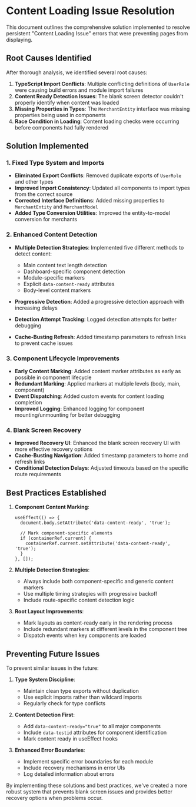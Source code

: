 
# Content Loading Issue Resolution

This document outlines the comprehensive solution implemented to resolve persistent "Content Loading Issue" errors that were preventing pages from displaying.

## Root Causes Identified

After thorough analysis, we identified several root causes:

1. **TypeScript Import Conflicts**: Multiple conflicting definitions of `UserRole` were causing build errors and module import failures
2. **Content Ready Detection Issues**: The blank screen detector couldn't properly identify when content was loaded
3. **Missing Properties in Types**: The `MerchantEntity` interface was missing properties being used in components
4. **Race Condition in Loading**: Content loading checks were occurring before components had fully rendered

## Solution Implemented

### 1. Fixed Type System and Imports

- **Eliminated Export Conflicts**: Removed duplicate exports of `UserRole` and other types
- **Improved Import Consistency**: Updated all components to import types from the correct source
- **Corrected Interface Definitions**: Added missing properties to `MerchantEntity` and `MerchantModel`
- **Added Type Conversion Utilities**: Improved the entity-to-model conversion for merchants

### 2. Enhanced Content Detection

- **Multiple Detection Strategies**: Implemented five different methods to detect content:
  - Main content text length detection
  - Dashboard-specific component detection
  - Module-specific markers
  - Explicit `data-content-ready` attributes
  - Body-level content markers

- **Progressive Detection**: Added a progressive detection approach with increasing delays
- **Detection Attempt Tracking**: Logged detection attempts for better debugging
- **Cache-Busting Refresh**: Added timestamp parameters to refresh links to prevent cache issues

### 3. Component Lifecycle Improvements

- **Early Content Marking**: Added content marker attributes as early as possible in component lifecycle
- **Redundant Marking**: Applied markers at multiple levels (body, main, component)
- **Event Dispatching**: Added custom events for content loading completion
- **Improved Logging**: Enhanced logging for component mounting/unmounting for better debugging

### 4. Blank Screen Recovery

- **Improved Recovery UI**: Enhanced the blank screen recovery UI with more effective recovery options
- **Cache-Busting Navigation**: Added timestamp parameters to home and refresh links
- **Conditional Detection Delays**: Adjusted timeouts based on the specific route requirements

## Best Practices Established

1. **Component Content Marking**:
   ```tsx
   useEffect(() => {
     document.body.setAttribute('data-content-ready', 'true');
     
     // Mark component-specific elements
     if (containerRef.current) {
       containerRef.current.setAttribute('data-content-ready', 'true');
     }
   }, []);
   ```

2. **Multiple Detection Strategies**:
   - Always include both component-specific and generic content markers
   - Use multiple timing strategies with progressive backoff
   - Include route-specific content detection logic

3. **Root Layout Improvements**:
   - Mark layouts as content-ready early in the rendering process
   - Include redundant markers at different levels in the component tree
   - Dispatch events when key components are loaded

## Preventing Future Issues

To prevent similar issues in the future:

1. **Type System Discipline**:
   - Maintain clean type exports without duplication
   - Use explicit imports rather than wildcard imports
   - Regularly check for type conflicts

2. **Content Detection First**:
   - Add `data-content-ready="true"` to all major components
   - Include `data-testid` attributes for component identification
   - Mark content ready in useEffect hooks

3. **Enhanced Error Boundaries**:
   - Implement specific error boundaries for each module
   - Include recovery mechanisms in error UIs
   - Log detailed information about errors

By implementing these solutions and best practices, we've created a more robust system that prevents blank screen issues and provides better recovery options when problems occur.
